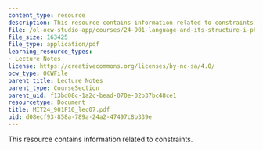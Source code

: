 ```yaml
---
content_type: resource
description: This resource contains information related to constraints.
file: /ol-ocw-studio-app/courses/24-901-language-and-its-structure-i-phonology-fall-2010/d08ecf93858a789a24a247497c8b339e_MIT24_901F10_lec07.pdf
file_size: 163425
file_type: application/pdf
learning_resource_types:
- Lecture Notes
license: https://creativecommons.org/licenses/by-nc-sa/4.0/
ocw_type: OCWFile
parent_title: Lecture Notes
parent_type: CourseSection
parent_uid: f13bd08c-1a2c-bead-070e-02b37bc48ce1
resourcetype: Document
title: MIT24_901F10_lec07.pdf
uid: d08ecf93-858a-789a-24a2-47497c8b339e
---
```

This resource contains information related to constraints.